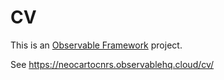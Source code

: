 # CV

This is an [Observable Framework](https://observablehq.com/framework) project. 

See https://neocartocnrs.observablehq.cloud/cv/
